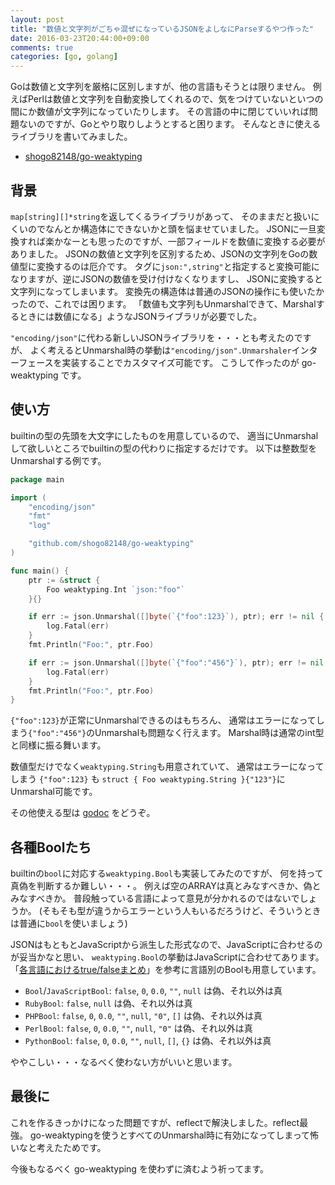 ```yaml
---
layout: post
title: "数値と文字列がごちゃ混ぜになっているJSONをよしなにParseするやつ作った"
date: 2016-03-23T20:44:00+09:00
comments: true
categories: [go, golang]
---
```


Goは数値と文字列を厳格に区別しますが、他の言語もそうとは限りません。
例えばPerlは数値と文字列を自動変換してくれるので、気をつけていないといつの間にか数値が文字列になっていたりします。
その言語の中に閉じていいれば問題ないのですが、Goとやり取りしようとすると困ります。
そんなときに使えるライブラリを書いてみました。

- [shogo82148/go-weaktyping](https://github.com/shogo82148/go-weaktyping)

<!-- More -->

## 背景

`map[string][]*string`を返してくるライブラリがあって、
そのままだと扱いにくいのでなんとか構造体にできないかと頭を悩ませていました。
JSONに一旦変換すれば楽かなーとも思ったのですが、一部フィールドを数値に変換する必要がありました。
JSONの数値と文字列を区別するため、JSONの文字列をGoの数値型に変換するのは厄介です。
タグに`json:",string"`と指定すると変換可能になりますが、逆にJSONの数値を受け付けなくなりますし、
JSONに変換すると文字列になってしまいます。
変換先の構造体は普通のJSONの操作にも使いたかったので、これでは困ります。
「数値も文字列もUnmarshalできて、Marshalするときには数値になる」ようなJSONライブラリが必要でした。

`"encoding/json"`に代わる新しいJSONライブラリを・・・とも考えたのですが、
よく考えるとUnmarshal時の挙動は`"encoding/json".Unmarshaler`インターフェースを実装することでカスタマイズ可能です。
こうして作ったのが go-weaktyping です。

## 使い方

builtinの型の先頭を大文字にしたものを用意しているので、
適当にUnmarshalして欲しいところでbuiltinの型の代わりに指定するだけです。
以下は整数型をUnmarshalする例です。

``` go
package main

import (
	"encoding/json"
	"fmt"
	"log"

	"github.com/shogo82148/go-weaktyping"
)

func main() {
	ptr := &struct {
		Foo weaktyping.Int `json:"foo"`
	}{}

	if err := json.Unmarshal([]byte(`{"foo":123}`), ptr); err != nil {
		log.Fatal(err)
	}
	fmt.Println("Foo:", ptr.Foo)

	if err := json.Unmarshal([]byte(`{"foo":"456"}`), ptr); err != nil {
		log.Fatal(err)
	}
	fmt.Println("Foo:", ptr.Foo)
}
```

`{"foo":123}`が正常にUnmarshalできるのはもちろん、
通常はエラーになってしまう`{"foo":"456"}`のUnmarshalも問題なく行えます。
Marshal時は通常のint型と同様に振る舞います。

数値型だけでなく`weaktyping.String`も用意されていて、
通常はエラーになってしまう `{"foo":123}` も `struct { Foo weaktyping.String }{"123"}`にUnmarshal可能です。

その他使える型は [godoc](https://godoc.org/github.com/shogo82148/go-weaktyping) をどうぞ。


## 各種Boolたち

builtinの`bool`に対応する`weaktyping.Bool`も実装してみたのですが、
何を持って真偽を判断するか難しい・・・。
例えば空のARRAYは真とみなすべきか、偽とみなすべきか。
普段触っている言語によって意見が分かれるのではないでしょうか。
(そもそも型が違うからエラーという人もいるだろうけど、そういうときは普通に`bool`を使いましょう)

JSONはもともとJavaScriptから派生した形式なので、JavaScriptに合わせるのが妥当かなと思い、
`weaktyping.Bool`の挙動はJavaScriptに合わせてあります。
「[各言語におけるtrue/falseまとめ](http://blog.mirakui.com/entry/20090604/truefalse)」を参考に言語別のBoolも用意しています。

- `Bool`/`JavaScriptBool`: `false`, `0`, `0.0`, `""`, `null` は偽、それ以外は真
- `RubyBool`: `false`, `null` は偽、それ以外は真
- `PHPBool`: `false`, `0`, `0.0`, `""`, `null`, `"0"`, `[]` は偽、それ以外は真
- `PerlBool`: `false`, `0`, `0.0`, `""`, `null`, `"0"` は偽、それ以外は真
- `PythonBool`: `false`, `0`, `0.0`, `""`, `null`, `[]`, `{}` は偽、それ以外は真

ややこしい・・・なるべく使わない方がいいと思います。


## 最後に

これを作るきっかけになった問題ですが、reflectで解決しました。reflect最強。
go-weaktypingを使うとすべてのUnmarshal時に有効になってしまって怖いなと考えたためです。

今後もなるべく go-weaktyping を使わずに済むよう祈ってます。
